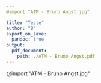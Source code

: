 ```yaml
---
@import "ATM - Bruno Angst.jpg"

title: "Teste"
author: "B"
export_on_save:
  pandoc: true
output:
  pdf_document:
    path: ./ATM - Bruno Angst.pdf
---
```


@import "ATM - Bruno Angst.jpg"